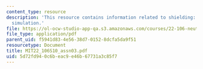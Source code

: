 ```yaml
---
content_type: resource
description: 'This resource contains information related to shielding: monte carlo
  simulation.'
file: https://ol-ocw-studio-app-qa.s3.amazonaws.com/courses/22-106-neutron-interactions-and-applications-spring-2010/5d72fd940c6beac9e46b67731a3c85f7_MIT22_106S10_assn03.pdf
file_type: application/pdf
parent_uid: f5941d83-4e56-38d7-0152-8dcfa5da9f51
resourcetype: Document
title: MIT22_106S10_assn03.pdf
uid: 5d72fd94-0c6b-eac9-e46b-67731a3c85f7
---
```

